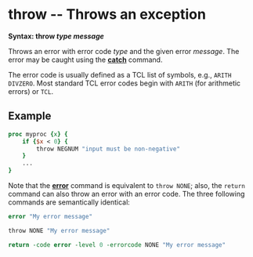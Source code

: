 # throw -- Throws an exception

**Syntax: throw *type* *message***

Throws an error with error code *type* and the given error *message*.  The error may
be caught using the [**catch**](./catch.md) command.

The error code is usually defined as a TCL list of symbols, e.g., `ARITH DIVZERO`.  Most standard
TCL error codes begin with `ARITH` (for arithmetic errors) or `TCL`.

## Example

```tcl
proc myproc {x} {
    if {$x < 0} {
        throw NEGNUM "input must be non-negative"
    }
    ...
}
```

Note that the [**error**](./error.md) command is equivalent to `throw NONE`; also, the `return`
command can also throw an error with an error code.  The three following
commands are semantically identical:

```tcl
error "My error message"

throw NONE "My error message"

return -code error -level 0 -errorcode NONE "My error message"
```

